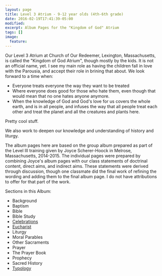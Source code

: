 ```yaml
---
layout: page
title: Level 3 Atrium - 9-12 year olds (4th-6th grade)
date: 2016-02-19T17:41:39-05:00
modified:
excerpt: Album Pages for the "Kingdom of God" Atrium
tags: []
image:
  feature:
---
```


Our Level 3 Atrium at Church of Our Redeemer, Lexington, Massachusetts, is called the "Kingdom of God Atrium", though mostly by the kids. It is not an official name, yet. I see my main role as having the children fall in love with the Parousia, and accept their role in brining that about. We look forward to a time when:

* Everyone treats everyone the way they want to be treated
* Where everyone does good for those who hate them, even though that would mean that no one hates anyone anymore.
* When the knowledge of God and God's love for us covers the whole earth, and is in all people, and infuses the way that all people treat each other and treat the planet and all the creatures and plants here.

Pretty cool stuff.

We also work to deepen our knowledge and understanding of history and liturgy.

The album pages here are based on the group album prepared as part of the Level III training given by Joyce Scherer-Hoock in Melrose, Massachusetts, 2014-2015. The individual pages were prepared by combining Joyce's album pages with our class statements of doctrinal content, direct aims, and indirect aims. These statements were derived through discussion, though one classmate did the final work of refining the wording and adding them to the final album page. I do not have attributions to offer for that part of the work.

Sections in this Album:

* Background
* Baptism
* Bible
* Bible Study
* [Celebrations](Celebrations)
* [Eucharist](Eucharist)
* Liturgy
* Moral Parables
* Other Sacraments
* Prayer
* The Prayer Book
* Prophecy
* Sacred History
* [Typology](Typology)
